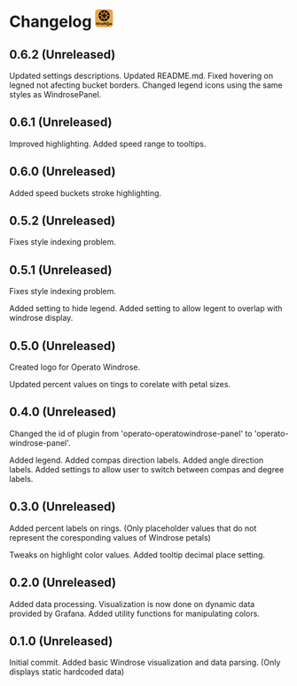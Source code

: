 # Changelog <img src="./src/img/operato-windrose-logo.svg" width=32>

## 0.6.2 (Unreleased)

Updated settings descriptions.
Updated README.md.
Fixed hovering on legned not afecting bucket borders. 
Changed legend icons using the same styles as WindrosePanel. 

## 0.6.1 (Unreleased)

Improved highlighting.
Added speed range to tooltips.

## 0.6.0 (Unreleased)

Added speed buckets stroke highlighting.

## 0.5.2 (Unreleased)

Fixes style indexing problem.

## 0.5.1 (Unreleased)

Fixes style indexing problem.

Added setting to hide legend.
Added setting to allow legent to overlap with windrose display.

## 0.5.0 (Unreleased)

Created logo for Operato Windrose.

Updated percent values on tings to corelate with petal sizes.

## 0.4.0 (Unreleased)

Changed the id of plugin from 'operato-operatowindrose-panel' to 'operato-windrose-panel'.

Added legend.
Added compas direction labels.
Added angle direction labels.
Added settings to allow user to switch between compas and degree labels.


## 0.3.0 (Unreleased)

Added percent labels on rings. (Only placeholder values that do not represent the coresponding values of Windrose petals)

Tweaks on highlight color values.
Added tooltip decimal place setting.


## 0.2.0 (Unreleased)

Added data processing. Visualization is now done on dynamic data provided by Grafana.
Added utility functions for manipulating colors.


## 0.1.0 (Unreleased)

Initial commit. Added basic Windrose visualization and data parsing. (Only displays static hardcoded data)

